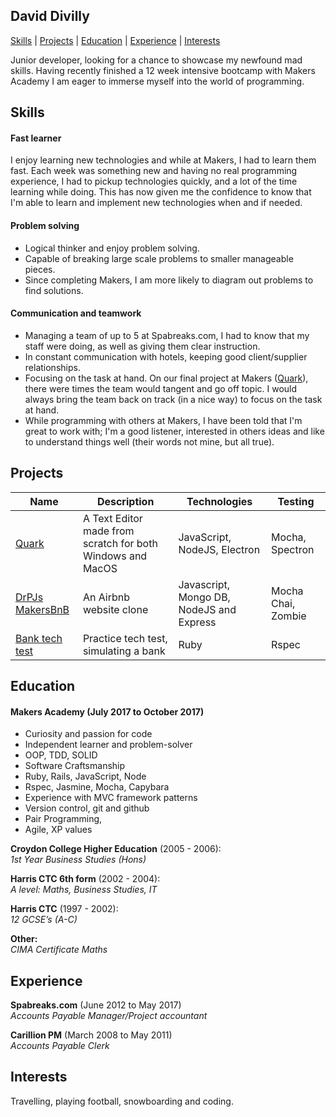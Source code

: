 ## David Divilly

[Skills](#skills) | [Projects](#projects) | [Education](#education) | [Experience](#experience) | [Interests](#interests)


Junior developer, looking for a chance to showcase my newfound mad skills. Having recently finished a 12 week intensive bootcamp with Makers Academy I am eager to immerse myself into the world of programming.

## Skills

#### Fast learner
I enjoy learning new technologies and while at Makers, I had to learn them fast. Each week was something new and having no real programming experience, I had to pickup technologies quickly, and a lot of the time learning while doing. This has now given me the confidence to know that I'm able to learn and implement new technologies when and if needed.

#### Problem solving
 - Logical thinker and enjoy problem solving.
 - Capable of breaking large scale problems to smaller manageable pieces.
 - Since completing Makers, I am more likely to diagram out problems to find solutions.
 
#### Communication and teamwork
 - Managing a team of up to 5 at Spabreaks.com, I had to know that my staff were doing, as well as giving them clear instruction.
 - In constant communication with hotels, keeping good client/supplier relationships.
 - Focusing on the task at hand. On our final project at Makers ([Quark](https://github.com/david-div/Quark-Text-editor)), there were times the team would tangent and go off topic. I would always bring the team back on track (in a nice way) to focus on the task at hand.
 - While programming with others at Makers, I have been told that I'm great to work with; I'm a good listener, interested in others ideas and like to understand things well (their words not mine, but all true). 
 

## Projects

| Name                       | Description                                                                   | Technologies                     |  Testing                           |
| -------------------------- |-----------------------------------------------------------------------------|-------------------|-------------------|
| [Quark](https://github.com/david-div/Quark-Text-editor)      |A Text Editor made from scratch for both Windows and MacOS     |JavaScript, NodeJS, Electron         | Mocha, Spectron      |
| [DrPJs MakersBnB](https://github.com/david-div/DrPJsMakersBnB)      |An Airbnb website clone| Javascript, Mongo DB, NodeJS and Express             | Mocha Chai, Zombie       |
| [Bank tech test](https://github.com/david-div/tech_test_bank)       |Practice tech test, simulating a bank|        Ruby   |  Rspec |


## Education

#### Makers Academy (July 2017 to October 2017)
 - Curiosity and passion for code
 - Independent learner and problem-solver
 - OOP, TDD, SOLID
 - Software Craftsmanship
 - Ruby, Rails, JavaScript, Node
 - Rspec, Jasmine, Mocha, Capybara
 - Experience with MVC framework patterns
 - Version control, git and github
 - Pair Programming, 
 - Agile, XP values

**Croydon College Higher Education** (2005 - 2006):      
*1st Year Business Studies (Hons)*

**Harris CTC 6th form** (2002 - 2004):  
*A level: Maths, Business Studies, IT*
    
**Harris CTC** (1997 - 2002):  
*12 GCSE’s (A-C)*
         
**Other:**  
*CIMA Certificate Maths*


## Experience

**Spabreaks.com** (June 2012 to May 2017)     
*Accounts Payable Manager/Project accountant*

**Carillion PM** (March 2008 to May 2011)     
*Accounts Payable Clerk*


## Interests

Travelling, playing football, snowboarding and coding.
